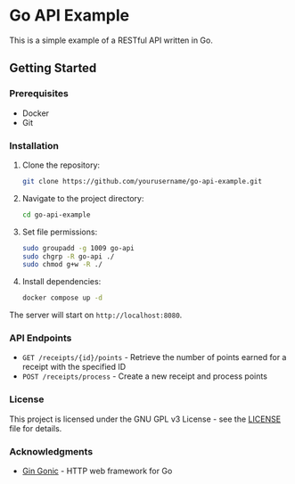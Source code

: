 # Go API Example

This is a simple example of a RESTful API written in Go.

## Getting Started

### Prerequisites

- Docker
- Git

### Installation

1. Clone the repository:
	```sh
	git clone https://github.com/yourusername/go-api-example.git
	```
2. Navigate to the project directory:
	```sh
	cd go-api-example
	```
3. Set file permissions:
	```sh
	sudo groupadd -g 1009 go-api
	sudo chgrp -R go-api ./
	sudo chmod g+w -R ./
	```
4. Install dependencies:
	```sh
	docker compose up -d
	```

The server will start on `http://localhost:8080`.

### API Endpoints

- `GET /receipts/{id}/points` - Retrieve the number of points earned for a receipt with the specified ID
- `POST /receipts/process` - Create a new receipt and process points

### License

This project is licensed under the GNU GPL v3 License - see the [LICENSE](LICENSE) file for details.

### Acknowledgments

- [Gin Gonic](https://github.com/gin-gonic/gin) - HTTP web framework for Go
